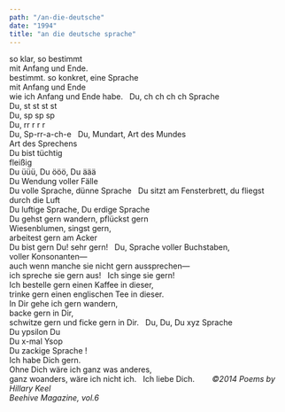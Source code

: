 ```yaml
---
path: "/an-die-deutsche"
date: "1994"
title: "an die deutsche sprache"
---
```

so klar, so bestimmt<!-- end -->  
mit Anfang und Ende.  
bestimmt. so konkret, eine Sprache  
mit Anfang und Ende  
wie ich Anfang und Ende habe.
 
Du, ch ch ch ch Sprache  
Du, st st st st  
Du, sp sp sp  
Du, rr r r r  
Du, Sp-rr-a-ch-e
 
Du, Mundart, Art des Mundes  
Art des Sprechens  
Du bist tüchtig  
fleißig  
Du üüü, Du ööö, Du äää  
Du Wendung voller Fälle  
Du volle Sprache, dünne Sprache
 
Du sitzt am Fensterbrett, du fliegst  
durch die Luft  
Du luftige Sprache, Du erdige Sprache  
Du gehst gern wandern, pflückst gern  
Wiesenblumen, singst gern,  
arbeitest gern am Acker  
Du bist gern Du! sehr gern!
 
Du, Sprache voller Buchstaben,  
voller Konsonanten—  
auch wenn manche sie nicht gern aussprechen—  
ich spreche sie gern aus!
 
Ich singe sie gern!  
Ich bestelle gern einen Kaffee in dieser,  
trinke gern einen englischen Tee in dieser.  
In Dir gehe ich gern wandern,  
backe gern in Dir,  
schwitze gern und ficke gern in Dir.
 
Du, Du, Du xyz Sprache  
Du ypsilon Du  
Du x-mal Ysop  
Du zackige Sprache !  
Ich habe Dich gern.  
Ohne Dich wäre ich ganz was anderes,  
ganz woanders, wäre ich nicht ich.
 
Ich liebe Dich.
       
*©2014 Poems by Hillary Keel  
Beehive Magazine, vol.6*